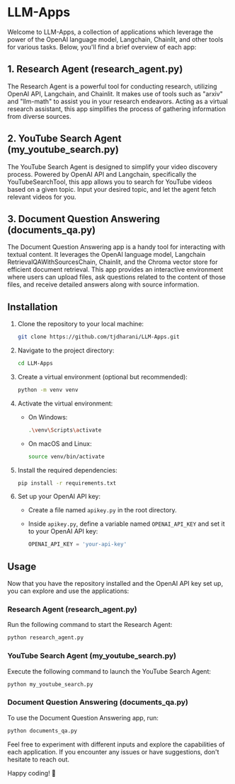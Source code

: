 # LLM-Apps

Welcome to LLM-Apps, a collection of applications which leverage the power of the OpenAI language model, Langchain, Chainlit, and other tools for various tasks. Below, you'll find a brief overview of each app:

## 1. Research Agent (research_agent.py)

The Research Agent is a powerful tool for conducting research, utilizing OpenAI API, Langchain, and Chainlit. It makes use of tools such as "arxiv" and "llm-math" to assist you in your research endeavors. Acting as a virtual research assistant, this app simplifies the process of gathering information from diverse sources.

## 2. YouTube Search Agent (my_youtube_search.py)

The YouTube Search Agent is designed to simplify your video discovery process. Powered by OpenAI API and Langchain, specifically the YouTubeSearchTool, this app allows you to search for YouTube videos based on a given topic. Input your desired topic, and let the agent fetch relevant videos for you.

## 3. Document Question Answering (documents_qa.py)

The Document Question Answering app is a handy tool for interacting with textual content. It leverages the OpenAI language model, Langchain RetrievalQAWithSourcesChain, Chainlit, and the Chroma vector store for efficient document retrieval. This app provides an interactive environment where users can upload files, ask questions related to the content of those files, and receive detailed answers along with source information.

## Installation

1. Clone the repository to your local machine:

   ```bash
   git clone https://github.com/tjdharani/LLM-Apps.git
   ```

2. Navigate to the project directory:

   ```bash
   cd LLM-Apps
   ```

3. Create a virtual environment (optional but recommended):

   ```bash
   python -m venv venv
   ```

4. Activate the virtual environment:

   - On Windows:

     ```bash
     .\venv\Scripts\activate
     ```

   - On macOS and Linux:

     ```bash
     source venv/bin/activate
     ```

5. Install the required dependencies:

   ```bash
   pip install -r requirements.txt
   ```

6. Set up your OpenAI API key:

   - Create a file named `apikey.py` in the root directory.
   - Inside `apikey.py`, define a variable named `OPENAI_API_KEY` and set it to your OpenAI API key:

     ```python
     OPENAI_API_KEY = 'your-api-key'
     ```

## Usage

Now that you have the repository installed and the OpenAI API key set up, you can explore and use the applications:

### Research Agent (research_agent.py)

Run the following command to start the Research Agent:

```bash
python research_agent.py
```

### YouTube Search Agent (my_youtube_search.py)

Execute the following command to launch the YouTube Search Agent:

```bash
python my_youtube_search.py
```

### Document Question Answering (documents_qa.py)

To use the Document Question Answering app, run:

```bash
python documents_qa.py
```

Feel free to experiment with different inputs and explore the capabilities of each application. If you encounter any issues or have suggestions, don't hesitate to reach out.

Happy coding! 🚀
